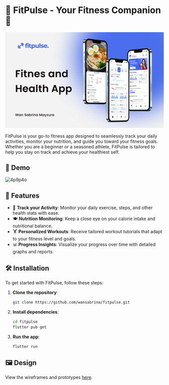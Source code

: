 # 💪 FitPulse - Your Fitness Companion 🌟

![FitPulse](./assets/images/Thumbnail.jpg)

FitPulse is your go-to fitness app designed to seamlessly track your daily activities, monitor your nutrition, and guide you toward your fitness goals. Whether you are a beginner or a seasoned athlete, FitPulse is tailored to help you stay on track and achieve your healthiest self.

## 🎥 Demo

![4p9p4o](https://github.com/user-attachments/assets/7f6d46ac-4a0c-4895-9474-71d6d96c4e54)

## 🚀 Features

- 🧘 **Track your Activity**: Monitor your daily exercise, steps, and other health stats with ease.
- 🍽️ **Nutrition Monitoring**: Keep a close eye on your calorie intake and nutritional balance.
- 🏋️ **Personalized Workouts**: Receive tailored workout tutorials that adapt to your fitness level and goals.
- 📊 **Progress Insights**: Visualize your progress over time with detailed graphs and reports.

## 🛠️ Installation

To get started with FitPulse, follow these steps:

1. **Clone the repository**:
    ```bash
    git clone https://github.com/wansabrina/fitpulse.git
    ```

2. **Install dependencies**:
    ```bash
    cd fitpulse
    flutter pub get
    ```

3. **Run the app**:
    ```bash
    flutter run
    ```

## 🖼️ Design
View the wireframes and prototypes [here](https://www.figma.com/design/lQHMf58b11xeb46Agq2WqF/FitPulse?node-id=80-3764&t=xk2PU7fXGEKrmt45-0).
